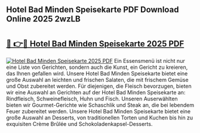 ## Hotel Bad Minden Speisekarte PDF Download Online 2025 2wzLB

# <h2><a href="http://gc8z8o4.nevu.top/?p=Hotel+Bad+Minden+Speisekarte">🔗 👉🔴 Hotel Bad Minden Speisekarte 2025 PDF</a></h2>

[![Hotel Bad Minden Speisekarte 2025 PDF](https://i.imgur.com/dBaPXMq.png)](http://gc8z8o4.nevu.top/?p=Hotel+Bad+Minden+Speisekarte)
Ein Essensmenü ist nicht nur eine Liste von Gerichten, sondern auch die Kunst, ein Gericht zu kreieren, das Ihnen gefallen wird. Unsere Hotel Bad Minden Speisekarte bietet eine große Auswahl an leichten und frischen Salaten, die mit frischem Gemüse und Obst zubereitet werden. Für diejenigen, die Fleisch bevorzugen, bieten wir eine Auswahl an Gerichten auf der Hotel Bad Minden Speisekarte an: Rindfleisch, Schweinefleisch, Huhn und Fisch. Unseren Auserwählten bieten wir Gourmet-Gerichte wie Schaschlik und Steak an, die bei lebendem Feuer zubereitet werden. Unsere Hotel Bad Minden Speisekarte bietet eine große Auswahl an Desserts, von traditionellen Torten und Kuchen bis hin zu exquisiten Crème Brûlée und Schokoladenkapsel-Desserts.
